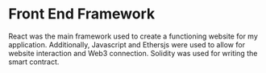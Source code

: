 # Front End Framework

React was the main framework used to create a functioning website for my application. Additionally, Javascript and Ethersjs were used to allow for website interaction and Web3 connection. Solidity was used for writing the smart contract.
